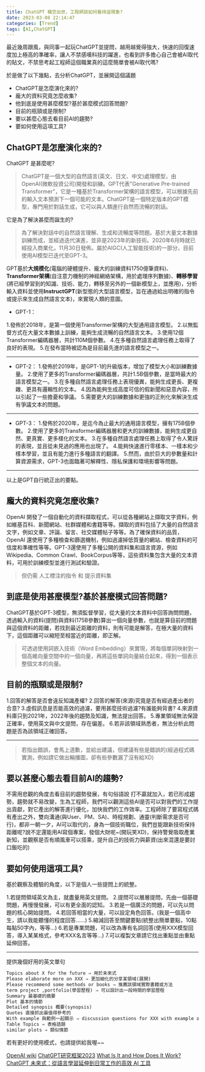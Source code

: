 ```yaml
---
title: ChatGPT 橫空出世，工程師該如何看待這現象?
date: 2023-03-08 22:14:47
categories: [Trend]
tags: [AI,ChatGPT]
---
```


最近幾周跟風，與同事一起玩ChatGPT並提問，越用越覺得強大，快速的回復速度加上極高的準確率，讓人不禁感嘆科技的躍進，也看到許多擔心自己會被AI取代的貼文，不禁思考起工程師這個職業真的這麼簡單會被AI取代嗎?

於是做了以下幾點，去分析ChatGPT，並展開這個議題

- ChatGPT是怎麼演化來的?
- 龐大的資料究竟怎麼收集?
- 他到底是使用甚麼模型?基於甚麼模式回答問題?
- 目前的瓶頸或是限制?
- 要以甚麼心態去看目前AI的趨勢?
- 要如何使用這項工具?


## ChatGPT是怎麼演化來的?

ChatGPT 是甚麼呢?

>ChatGPT是一個大型的自然語言(英文、日文、中文)處理模型，由OpenAI(微軟投資公司)開發和訓練。GPT代表"Generative Pre-trained Transformer"，它是一種基於Transformer架構的語言模型，可以根據先前的輸入文本預測下一個可能的文本。ChatGPT是一個特定版本的GPT模型，專門用於對話生成，它可以與人類進行自然而流暢的對話。

它是為了解決甚麼而誕生的?

>為了解決對話中的自然語言理解、生成和流暢度等問題。基於大量文本數據訓練而成，並經過迭代演進，並非是2023年的新技術。2020年6月時就已經投入商業化，11月30日發佈。屬於AIGC(人工智能技術)的一部分，目前使用AI模型已迭代至GPT-3。

GPT基於**大規模化**(電腦的硬體提升、龐大的訓練資料1750億筆資料)、**Transformer架構**(自注意力機制的神經網絡架構，用於處理序列數據)、**轉移學習**(將已經學習到的知識、技術、能力，轉移至另外的一個新模型上，並應用)，分析輸入資料並使用**InstructGPT**(新型態的大型語言模型，旨在通過給出明確的指令或提示來生成自然語言文本)，來實現人類的意圖。

- GPT-1：

1.發佈於2018年，是第一個使用Transformer架構的大型通用語言模型。
2.以無監督方式在大量文本數據上訓練，能夠生成流暢的自然語言文本。
3.使用12個Transformer編碼器層，共計110M個參數。
4.在多種自然語言處理任務上取得了良好的表現。
5.在發布當時被認為是目前最先進的語言模型之一。

---

- GPT-2：
1.發佈於2019年，是GPT-1的升級版本，增加了模型大小和訓練數據量。
2.使用了更多的Transformer編碼器層，共計1.5B個參數，是當時最大的語言模型之一。
3.在多種自然語言處理任務上表現優異，能夠生成更長、更複雜、更具有邏輯性的文本。
4.因為能夠生成高度可信的假新聞和惡意內容，所以引起了一些擔憂和爭議。
5.需要更大的訓練數據和更強的正則化來解決生成有爭議文本的問題。

---

- GPT-3：
1.發佈於2020年，是迄今為止最大的通用語言模型，擁有175B個參數。
2.使用了更多的Transformer編碼器層和更大的訓練數據，能夠生成更自然、更真實、更多樣化的文本。
3.在多種自然語言處理任務上取得了令人驚訝的表現，並且從未見過的應用也出現了。
4.能夠快速進行零樣本、一樣本和少樣本學習，並且有能力進行多種語言的翻譯。
5.然而，由於巨大的參數量和計算資源需求，GPT-3也面臨著可解釋性、隱私保護和環境影響等問題。

---
以上是GPT自行統正出的要點。

## 龐大的資料究竟怎麼收集?

OpenAI 開發了一個自動化的資料擷取程式，可以從各種網站上擷取文字資料，例如維基百科、新聞網站、社群媒體和書籍等等。擷取的資料包括了大量的自然語言文字，例如文章、評論、留言、社交媒體帖子等等。為了確保資料的品質，OpenAI 還使用了多種檢查和篩選機制，例如過濾掉低質量的網站、檢查資料的可信度和準確性等等。GPT-3還使用了多種公開的資料集和語言資源，例如Wikipedia、Common Crawl、BookCorpus等等，這些資料集包含大量的文本資料，可用於訓練模型並進行測試和驗證。

> 但仍需 人工標注的指令 和 提示資料集 

## 到底是使用甚麼模型?基於甚麼模式回答問題?

ChatGPT基於GPT-3模型，無須監督學習，從大量的文本資料中回答詢問問題，透過輸入的資料(提問)與資料(175B參數)算出一個向量參數，也就是算目前的問題與這個資料的距離，若找到最近距離的資料，則有可能是解答，在極大量的資料下，這個距離可以縮短至相當近的距離，即正解。
> 可透過使用詞嵌入技術（Word Embedding）來實現，將每個單詞映射到一個高維向量空間中的一個向量，再將這些單詞向量結合起來，得到一個表示整個文本的向量。

## 目前的瓶頸或是限制?

1.回答的解答是否會違反知識產權?
2.回答的解答(來源)究竟是否有經過產出者的合意?
3.虛假訊息是否能高效的過濾，要用甚麼技術過濾?有誰能夠背書?
4.來源資料庫只到2021年，2022年後的趨勢及知識，無法提出回答。
5.專業領域無法保證正確率，使用英文與中文提問，存在偏差。
6.若非該領域熟悉者，無法分析此問題是否為該領域正確回答。

---

>若指出錯誤，會馬上道歉，並給出建議，但建議有些是錯誤的(經過程式碼實測，例如請它做出輪播圖，卻有些參數漏了沒有給XD)

## 要以甚麼心態去看目前AI的趨勢?

不需用悲觀的角度去看目前的趨勢發展，有句俗語說 打不贏就加入，若已形成趨勢，趨勢就不易改變，生為工程師，我們可以觀測這些AI是否可以對我們的工作提出貢獻，對它產出的解答進行優化，加快我們的工作效率。工程師除了要寫程式碼有產出之外，雙向溝通(與User、PM、SA)、時程規劃、通靈(判斷需求是否可行)，都非一朝一夕，AI可以取代的，身為一個技術職位，我們豈能跟新技術保持距離呢?說不定還能用AI寫個專案，發個大財呢~(開玩笑XD)，保持警覺吸取產業新知，並觀察是否有順風車可以搭乘，提升自己的技術力與薪資(出來混還是要討口飯吃的)

## 要如何使用這項工具?

基於觀察及體驗的角度，以下是個人一些提問上的統整。

1.若提問領域英文為主，就盡量用英文提問。
2.提問可以層層提問，先由一個基礎問題，再慢慢發展，可以有更全面的認知。
3.若是一個廣泛的問題，可以先以問題的核心開始提問。
4.若回答相當的大量，可以設定角色回答。(我是一個高中生，請以我能聽懂的程度回答......)
5.縮減回答至關鍵要點(統整出簡單要點，10點每點50字內，等等...)
6.若是專業問題，可以改為專有名詞回答(使用XXX模型回答，導入某某格式，參考XXX名言等等...)
7.可以複製文章請它找出重點並由重點延伸回答。

---

提供幾個好用的英文單句

```txt
Topics about X for the future ⇒ 用於未來式
Please elaborate more on XXX ⇒ 更加細化的分享某領域(展開)
Please recommend some methods or books ⇒ 推薦該領域實際書籍或方法
term project ,portfolio(學習歷程) ⇒ 可以設計出一段時間的學習歷程
Summary 最基礎的摘要
Plot 基本的情節
Detailed synopsis 概要(synopsis)
Quotes 直接抓出最值得參考的
With example 與範例一起顯示 ⇒ discussion questions for XXX with example answers
Table Topics ⇒ 表格話題
similar plots ⇒ 類似情節
```

若有更好的使用模式，也請提供給我喔~~


[OpenAI wiki](https://zh.wikipedia.org/zh-tw/OpenAI)
[ChatGPT研究框架2023](https://www.slidestalk.com/ai_algorithms/ChatGPT20232023277231656)
[What Is It and How Does It Work?](https://www.entrepreneur.com/science-technology/chatgpt-what-is-it-and-how-does-it-work/445014)
[ChatGPT 未來式：從語言學習延伸到日常工作的高效 AI 工具](https://shop.wordup.com.tw/product/1022)
